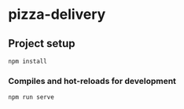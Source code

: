 # pizza-delivery

## Project setup
```
npm install
```

### Compiles and hot-reloads for development
```
npm run serve
```

